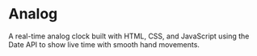 # Analog
A real-time analog clock built with HTML, CSS, and JavaScript using the Date API to show live time with smooth hand movements.
